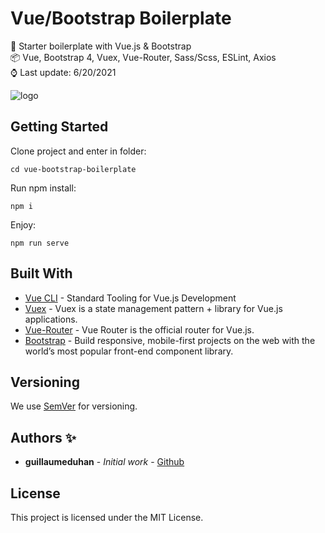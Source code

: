 # Vue/Bootstrap Boilerplate

🦾 Starter boilerplate with Vue.js & Bootstrap\
📦 Vue, Bootstrap 4, Vuex, Vue-Router, Sass/Scss, ESLint, Axios\
⌚ Last update: 6/20/2021

![logo](https://repository-images.githubusercontent.com/217154004/11cb2b80-1edf-11eb-95b8-5b50543ffe63)

## Getting Started

Clone project and enter in folder:

```
cd vue-bootstrap-boilerplate
```

Run npm install:

```
npm i
```

Enjoy:

```
npm run serve
```

## Built With

- [Vue CLI](https://cli.vuejs.org/) - Standard Tooling for Vue.js Development
- [Vuex](https://vuex.vuejs.org/) - Vuex is a state management pattern + library for Vue.js applications.
- [Vue-Router](https://router.vuejs.org/) - Vue Router is the official router for Vue.js.
- [Bootstrap](https://getbootstrap.com/) - Build responsive, mobile-first projects on the web with the world’s most popular front-end component library.

## Versioning

We use [SemVer](http://semver.org/) for versioning.

## Authors ✨

- **guillaumeduhan** - _Initial work_ - [Github](https://github.com/guillaumeduhan)

## License

This project is licensed under the MIT License.
